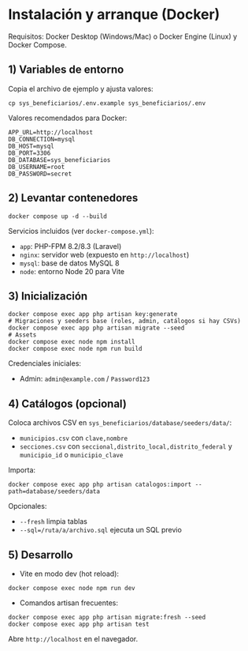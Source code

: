 # Instalación y arranque (Docker)

Requisitos: Docker Desktop (Windows/Mac) o Docker Engine (Linux) y Docker Compose.

## 1) Variables de entorno

Copia el archivo de ejemplo y ajusta valores:

```
cp sys_beneficiarios/.env.example sys_beneficiarios/.env
```

Valores recomendados para Docker:

```
APP_URL=http://localhost
DB_CONNECTION=mysql
DB_HOST=mysql
DB_PORT=3306
DB_DATABASE=sys_beneficiarios
DB_USERNAME=root
DB_PASSWORD=secret
```

## 2) Levantar contenedores

```
docker compose up -d --build
```

Servicios incluidos (ver `docker-compose.yml`):
- `app`: PHP-FPM 8.2/8.3 (Laravel)
- `nginx`: servidor web (expuesto en `http://localhost`)
- `mysql`: base de datos MySQL 8
- `node`: entorno Node 20 para Vite

## 3) Inicialización

```
docker compose exec app php artisan key:generate
# Migraciones y seeders base (roles, admin, catálogos si hay CSVs)
docker compose exec app php artisan migrate --seed
# Assets
docker compose exec node npm install
docker compose exec node npm run build
```

Credenciales iniciales:
- Admin: `admin@example.com` / `Password123`

## 4) Catálogos (opcional)

Coloca archivos CSV en `sys_beneficiarios/database/seeders/data/`:
- `municipios.csv` con `clave,nombre`
- `secciones.csv` con `seccional,distrito_local,distrito_federal` y `municipio_id` o `municipio_clave`

Importa:

```
docker compose exec app php artisan catalogos:import --path=database/seeders/data
```

Opcionales:
- `--fresh` limpia tablas
- `--sql=/ruta/a/archivo.sql` ejecuta un SQL previo

## 5) Desarrollo

- Vite en modo dev (hot reload):

```
docker compose exec node npm run dev
```

- Comandos artisan frecuentes:

```
docker compose exec app php artisan migrate:fresh --seed
docker compose exec app php artisan test
```

Abre `http://localhost` en el navegador.

